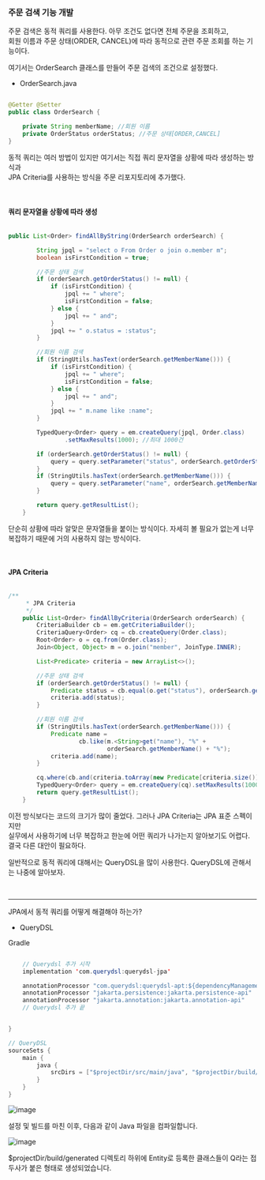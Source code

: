 ### 주문 검색 기능 개발

주문 검색은 동적 쿼리를 사용한다. 아무 조건도 없다면 전체 주문을 조회하고, <br/>
회원 이름과 주문 상태(ORDER, CANCEL)에 따라 동적으로 관련 주문 조회를 하는 기능이다.

여기서는 OrderSearch 클래스를 만들어 주문 검색의 조건으로 설정했다.

* OrderSearch.java

```java

@Getter @Setter
public class OrderSearch {

    private String memberName; //회원 이름
    private OrderStatus orderStatus; //주문 상태[ORDER,CANCEL]
}

```

동적 쿼리는 여러 방법이 있지만 여기서는 직접 쿼리 문자열을 상황에 따라 생성하는 방식과 <br/>
JPA Criteria를 사용하는 방식을 주문 리포지토리에 추가했다.

<br/>

#### 쿼리 문자열을 상황에 따라 생성

```java

public List<Order> findAllByString(OrderSearch orderSearch) {

        String jpql = "select o From Order o join o.member m";
        boolean isFirstCondition = true;

        //주문 상태 검색
        if (orderSearch.getOrderStatus() != null) {
            if (isFirstCondition) {
                jpql += " where";
                isFirstCondition = false;
            } else {
                jpql += " and";
            }
            jpql += " o.status = :status";
        }

        //회원 이름 검색
        if (StringUtils.hasText(orderSearch.getMemberName())) {
            if (isFirstCondition) {
                jpql += " where";
                isFirstCondition = false;
            } else {
                jpql += " and";
            }
            jpql += " m.name like :name";
        }

        TypedQuery<Order> query = em.createQuery(jpql, Order.class)
                .setMaxResults(1000); //최대 1000건

        if (orderSearch.getOrderStatus() != null) {
            query = query.setParameter("status", orderSearch.getOrderStatus());
        }
        if (StringUtils.hasText(orderSearch.getMemberName())) {
            query = query.setParameter("name", orderSearch.getMemberName());
        }

        return query.getResultList();
    }

```

단순히 상황에 따라 알맞은 문자열들을 붙이는 방식이다. 자세히 볼 필요가 없는게 너무 복잡하기 때문에 거의 사용하지 않는 방식이다.

<br/>

#### JPA Criteria

```java

/**
     * JPA Criteria
     */
    public List<Order> findAllByCriteria(OrderSearch orderSearch) {
        CriteriaBuilder cb = em.getCriteriaBuilder();
        CriteriaQuery<Order> cq = cb.createQuery(Order.class);
        Root<Order> o = cq.from(Order.class);
        Join<Object, Object> m = o.join("member", JoinType.INNER);

        List<Predicate> criteria = new ArrayList<>();

        //주문 상태 검색
        if (orderSearch.getOrderStatus() != null) {
            Predicate status = cb.equal(o.get("status"), orderSearch.getOrderStatus());
            criteria.add(status);
        }

        //회원 이름 검색
        if (StringUtils.hasText(orderSearch.getMemberName())) {
            Predicate name =
                    cb.like(m.<String>get("name"), "%" +
                            orderSearch.getMemberName() + "%");
            criteria.add(name);
        }

        cq.where(cb.and(criteria.toArray(new Predicate[criteria.size()])));
        TypedQuery<Order> query = em.createQuery(cq).setMaxResults(1000);
        return query.getResultList();
    }

```

이전 방식보다는 코드의 크기가 많이 줄었다. 그러나 JPA Criteria는 JPA 표준 스펙이지만 <br/>
실무에서 사용하기에 너무 복잡하고 한눈에 어떤 쿼리가 나가는지 알아보기도 어렵다. 결국 다른 대안이 필요하다.

일반적으로 동적 쿼리에 대해서는 QueryDSL을 많이 사용한다. QueryDSL에 관해서는 나중에 알아보자.

<br/>

--- 

JPA에서 동적 쿼리를 어떻게 해결해야 하는가?

- QueryDSL

Gradle

```java

    // Querydsl 추가 시작
    implementation 'com.querydsl:querydsl-jpa'

    annotationProcessor "com.querydsl:querydsl-apt:${dependencyManagement.importedProperties['querydsl.version']}:jpa"
    annotationProcessor "jakarta.persistence:jakarta.persistence-api"
    annotationProcessor "jakarta.annotation:jakarta.annotation-api"
    // Querydsl 추가 끝


}

// QueryDSL
sourceSets {
    main {
        java {
            srcDirs = ["$projectDir/src/main/java", "$projectDir/build/generated"]
        }
    }
}

```

![image](https://user-images.githubusercontent.com/78454649/151651525-ddcea710-b488-4a26-b338-e07a02a249bb.png)

설정 및 빌드를 마친 이후, 다음과 같이 Java 파일을 컴파일합니다.

![image](https://user-images.githubusercontent.com/78454649/151651533-b0593c83-8978-46a5-8072-8726c7b4af8a.png)

$projectDir/build/generated 디렉토리 하위에 Entity로 등록한 클래스들이 Q라는 접두사가 붙은 형태로 생성되었습니다.


